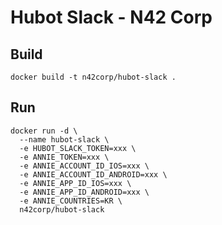# Hubot Slack - N42 Corp

## Build

```shell
docker build -t n42corp/hubot-slack .
```

## Run

```shell
docker run -d \
  --name hubot-slack \
  -e HUBOT_SLACK_TOKEN=xxx \
  -e ANNIE_TOKEN=xxx \
  -e ANNIE_ACCOUNT_ID_IOS=xxx \
  -e ANNIE_ACCOUNT_ID_ANDROID=xxx \
  -e ANNIE_APP_ID_IOS=xxx \
  -e ANNIE_APP_ID_ANDROID=xxx \
  -e ANNIE_COUNTRIES=KR \
  n42corp/hubot-slack
```

